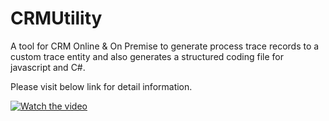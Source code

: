 # CRMUtility
A tool for CRM Online &amp; On Premise to generate process trace records to a custom trace entity and also generates a structured coding file for javascript and C#.

Please visit below link for detail information.

[![Watch the video](https://img.youtube.com/vi/yG-uTuO9RWE/maxresdefault.jpg)](https://www.youtube.com/watch?v=yG-uTuO9RWE&list=PLX1ZS9XKG7F2y8GKMLlzpQLegi1vJKtdq)
